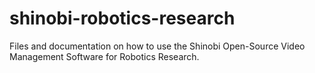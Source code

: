 # shinobi-robotics-research
Files and documentation on how to use the Shinobi Open-Source Video Management Software for Robotics Research.
